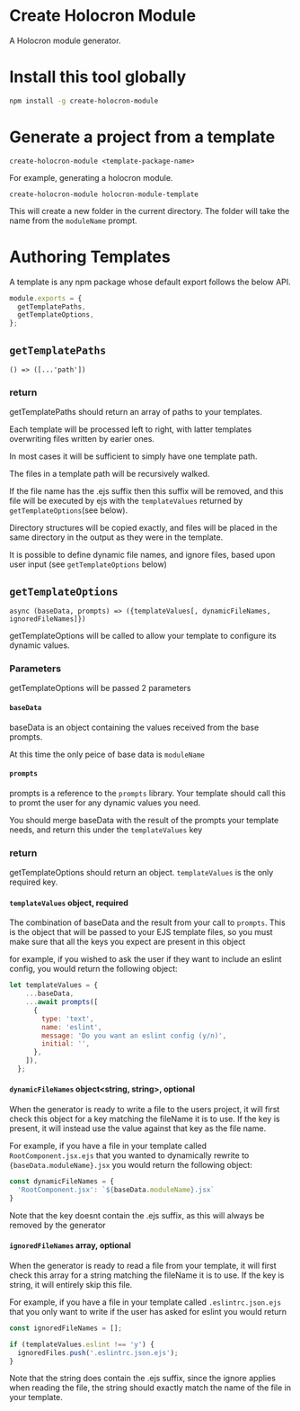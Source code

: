 # Create Holocron Module

A Holocron module generator.

# Install this tool globally

```bash
npm install -g create-holocron-module
```

# Generate a project from a template

`create-holocron-module <template-package-name>`

For example, generating a holocron module.

`create-holocron-module holocron-module-template`

This will create a new folder in the current directory. The folder will take the name from the `moduleName` prompt.

# Authoring Templates

A template is any npm package whose default export follows the below API.

```js
module.exports = {
  getTemplatePaths,
  getTemplateOptions,
};
```

## `getTemplatePaths`
`() => ([...'path'])`

### return
getTemplatePaths should return an array of paths to your templates.

Each template will be processed left to right, with latter templates overwriting files written by earier ones.

In most cases it will be sufficient to simply have one template path.

The files in a template path will be recursively walked.

If the file name has the .ejs suffix then this suffix will be removed, and this file will be executed by ejs with the `templateValues` returned by `getTemplateOptions`(see below).

Directory structures will be copied exactly, and files will be placed in the same directory in the output as they were in the template.

It is possible to define dynamic file names, and ignore files, based upon user input (see `getTemplateOptions` below)

## `getTemplateOptions`
`async (baseData, prompts) => ({templateValues[, dynamicFileNames, ignoredFileNames]})`

getTemplateOptions will be called to allow your template to configure its dynamic values.

### Parameters
getTemplateOptions will be passed 2 parameters

#### `baseData`
baseData is an object containing the values received from the base prompts.

At this time the only peice of base data is `moduleName`

#### `prompts`
prompts is a reference to the `prompts` library. Your template should call this to promt the user for any dynamic values you need.

You should merge baseData with the result of the prompts your template needs, and return this under the `templateValues` key


### return
getTemplateOptions should return an object. `templateValues` is the only required key.

#### `templateValues` object, required
The combination of baseData and the result from your call to `prompts`. This is the object that will be passed to your EJS template files, so you must make sure that all the keys you expect are present in this object

for example, if you wished to ask the user if they want to include an eslint config, you would return the following object:

```js
let templateValues = {
    ...baseData,
    ...await prompts([
      {
        type: 'text',
        name: 'eslint',
        message: 'Do you want an eslint config (y/n)',
        initial: '',
      },
    ]),
  };
```

#### `dynamicFileNames` object<string, string>, optional
When the generator is ready to write a file to the users project, it will first check this object for a key matching the fileName it is to use. If the key is present, it will instead use the value against that key as the file name.

For example, if you have a file in your template called `RootComponent.jsx.ejs` that you wanted to dynamically rewrite to `{baseData.moduleName}.jsx` you would return the following object:
```jsx
const dynamicFileNames = {
  'RootComponent.jsx': `${baseData.moduleName}.jsx`
}
```
Note that the key doesnt contain the .ejs suffix, as this will always be removed by the generator

#### `ignoredFileNames` array<string>, optional
When the generator is ready to read a file from your template, it will first check this array for a string matching the fileName it is to use. If the key is string, it will entirely skip this file.

For example, if you have a file in your template called `.eslintrc.json.ejs` that you only want to write if the user has asked for eslint you would return
```jsx
const ignoredFileNames = [];

if (templateValues.eslint !== 'y') {
  ignoredFiles.push('.eslintrc.json.ejs');
}
```
Note that the string does contain the .ejs suffix, since the ignore applies when reading the file, the string should exactly match the name of the file in your template.
